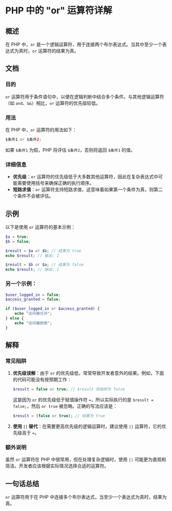 <!--
Meta Description: # PHP 中的 "or" 运算符详解 ## 概述 在 PHP 中，`or` 是一个逻辑运算符，用于连接两个布尔表达式。当其中至少一个表达式为真时，`or` 运算符的结果为真。 ## 文档 ### 目的 `or` 运算符用于条件语句中，以便在逻辑判断中结合多个条件。与其他逻辑运算符（如 `and`、...
Meta Keywords: php, false, result, true, echo
-->

# PHP 中的 "or" 运算符详解

## 概述
在 PHP 中，`or` 是一个逻辑运算符，用于连接两个布尔表达式。当其中至少一个表达式为真时，`or` 运算符的结果为真。

## 文档
### 目的
`or` 运算符用于条件语句中，以便在逻辑判断中结合多个条件。与其他逻辑运算符（如 `and`、`&&`）相比，`or` 运算符的优先级较低。

### 用法
在 PHP 中，`or` 运算符的用法如下：

```php
$条件1 or $条件2;
```

如果 `$条件1` 为假，PHP 将评估 `$条件2`，否则将返回 `$条件1` 的值。

### 详细信息
- **优先级**：`or` 运算符的优先级低于大多数其他运算符，因此在复杂表达式中可能需要使用括号来确保正确的执行顺序。
- **短路求值**：`or` 运算符支持短路求值，这意味着如果第一个条件为真，则第二个条件不会被评估。

## 示例
以下是使用 `or` 运算符的基本示例：

```php
$a = true;
$b = false;

$result = $a or $b; // 结果为 true
echo $result; // 输出: 1

$result = $b or $a; // 结果为 false
echo $result; // 输出: 1
```

### 另一个示例：
```php
$user_logged_in = false;
$access_granted = false;

if ($user_logged_in or $access_granted) {
    echo "访问被允许";
} else {
    echo "访问被拒绝";
}
```

## 解释
### 常见陷阱
1. **优先级误解**：由于 `or` 的优先级低，常常导致开发者意外的结果。例如，下面的代码可能没有按预期工作：

    ```php
    $result = false or true; // $result 将始终为 false
    ```

   这是因为 `or` 的优先级低于赋值操作符 `=`，所以实际执行的是 `$result = false;`，然后 `or true` 被忽略。正确的写法应该是：

    ```php
    $result = (false or true); // 结果为 true
    ```

2. **使用 `||` 替代**：在需要更高优先级的逻辑运算时，建议使用 `||` 运算符，它的优先级高于 `=`。

### 额外说明
虽然 `or` 运算符在 PHP 中很常用，但在处理复杂逻辑时，使用 `||` 可能更为直观和简洁。开发者应该根据实际情况选择合适的运算符。

## 一句话总结
`or` 运算符用于在 PHP 中连接多个布尔表达式，当至少一个表达式为真时，结果为真。